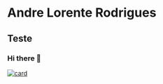 # Andre Lorente Rodrigues
## Teste
### Hi there 👋

<!--
**Andreloren/Andreloren** is a ✨ _special_ ✨ repository because its `README.md` (this file) appears on your GitHub profile.

Here are some ideas to get you started:

- 🔭 I’m currently working on ...
- 🌱 I’m currently learning ...
- 👯 I’m looking to collaborate on ...
- 🤔 I’m looking for help with ...
- 💬 Ask me about ...
- 📫 How to reach me: ...
- 😄 Pronouns: ...
- ⚡ Fun fact: ...
-->
[![card](https://github-readme-stats.vercel.app/api?username=Andreloren&theme=default&show_icons=true)](https://github.com/Andreloren/)
